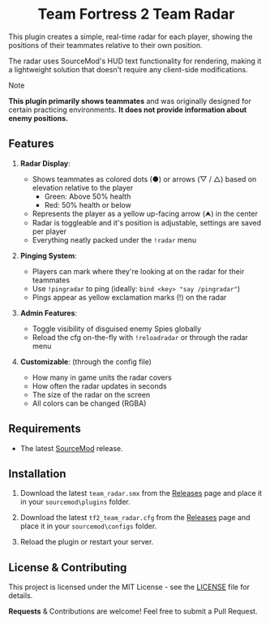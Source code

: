 <h1 align="center">Team Fortress 2 Team Radar</h1>

This plugin creates a simple, real-time radar for each player, showing the positions of their teammates relative to their own position. 

The radar uses SourceMod's HUD text functionality for rendering, making it a lightweight solution that doesn't require any client-side modifications.

> [!NOTE]
> **This plugin primarily shows teammates** and was originally designed for certain practicing environments. **It does not provide information about enemy positions.**

## Features

1. **Radar Display**:
   - Shows teammates as colored dots (●) or arrows (▽ / △) based on elevation relative to the player
     - Green: Above 50% health
     - Red: 50% health or below
   - Represents the player as a yellow up-facing arrow (⮝) in the center
   - Radar is toggleable and it's position is adjustable, settings are saved per player
   - Everything neatly packed under the `!radar` menu

2. **Pinging System**:
   - Players can mark where they're looking at on the radar for their teammates
   - Use `!pingradar` to ping (ideally: `bind <key> "say /pingradar"`)
   - Pings appear as yellow exclamation marks (!) on the radar

3. **Admin Features**:
   - Toggle visibility of disguised enemy Spies globally
   - Reload the cfg on-the-fly with `!reloadradar` or through the radar menu
     
4. **Customizable**: (through the config file)
   - How many in game units the radar covers
   - How often the radar updates in seconds
   - The size of the radar on the screen
   - All colors can be changed (RGBA)
   
## Requirements

- The latest [SourceMod](https://www.sourcemod.net/downloads.php) release.

## Installation

1. Download the latest `team_radar.smx` from the [Releases](https://github.com/vexx-sm/tf2-team-radar/releases) page and place it in your `sourcemod\plugins` folder.
	
2. Download the latest `tf2_team_radar.cfg` from the [Releases](https://github.com/vexx-sm/tf2-team-radar/releases) page and place it in your `sourcemod\configs` folder.
	
3. Reload the plugin or restart your server.

## License & Contributing

This project is licensed under the MIT License - see the [LICENSE](LICENSE) file for details.

**Requests** & Contributions are welcome! Feel free to submit a Pull Request.
